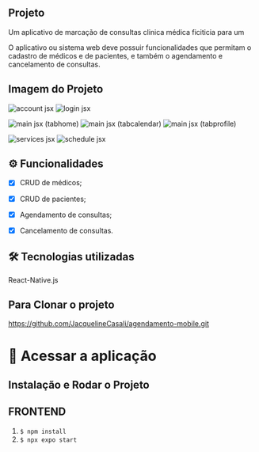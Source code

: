 ## Projeto
Um aplicativo de marcação de consultas clinica médica ficiticia para um 

O aplicativo ou sistema web deve possuir funcionalidades que permitam o cadastro de médicos e de pacientes, e também o agendamento e cancelamento de consultas.

<!-- Esse projeto é o desenvolvimento da API Rest. -->

## Imagem do Projeto

![account jsx](https://github.com/user-attachments/assets/55093417-fc50-4ce3-b425-5e9621d8d2c9) ![login jsx](https://github.com/user-attachments/assets/191c2aa9-61fb-4786-ade8-e7b4ac29d6c3)


![main jsx (tabhome)](https://github.com/user-attachments/assets/6ef4ded1-d2f3-49c1-bcc1-c4d7826033b3) ![main jsx (tabcalendar)](https://github.com/user-attachments/assets/e624bde6-9018-4894-8823-193d1111548d) ![main jsx (tabprofile)](https://github.com/user-attachments/assets/0e36ae87-4d79-489a-a7cf-2a7d4d445fab)


![services jsx](https://github.com/user-attachments/assets/d20f8123-0bb2-4103-9bdb-6f0d7f5ad9a2) ![schedule jsx](https://github.com/user-attachments/assets/999524a3-656e-4155-9f52-ac5790b40eff)




## ⚙️ Funcionalidades

- [x] CRUD de médicos;
- [x] CRUD de pacientes;
- [x] Agendamento de consultas;
- [x] Cancelamento de consultas.


## 🛠 Tecnologias utilizadas

React-Native.js

## Para Clonar o projeto
https://github.com/JacquelineCasali/agendamento-mobile.git

# 📁 Acessar a aplicação
## Instalação e Rodar o Projeto

## FRONTEND

1. `$ npm install`
2. `$ npx expo start`







<!-- ## 👨🏻‍💻 Autenticação

##### Acesse o método POST /login e pressione o botão "Try Out"
##### Email e senha disponíveis para execução:
```java
[
   {
     "email":"ana.souza@voll.med",
     "senha":"123456"
   }
]
``` -->
